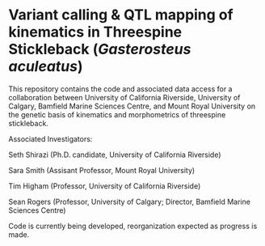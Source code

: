 # Variant calling & QTL mapping of kinematics in Threespine Stickleback (_Gasterosteus aculeatus_)
This repository contains the code and associated data access for a collaboration between University of California Riverside, University of Calgary,  Bamfield Marine Sciences Centre, and Mount Royal University on the genetic basis of kinematics and morphometrics of threespine stickleback. 

Associated Investigators: 

Seth Shirazi (Ph.D. candidate, University of California Riverside)

Sara Smith (Assisant Professor, Mount Royal University) 

Tim Higham (Professor, University of California Riverside)

Sean Rogers (Professor, University of Calgary; Director, Bamfield Marine Sciences Centre) 

Code is currently being developed, reorganization expected as progress is made. 
